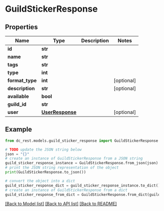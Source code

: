 # GuildStickerResponse


## Properties

Name | Type | Description | Notes
------------ | ------------- | ------------- | -------------
**id** | **str** |  | 
**name** | **str** |  | 
**tags** | **str** |  | 
**type** | **int** |  | 
**format_type** | **int** |  | [optional] 
**description** | **str** |  | [optional] 
**available** | **bool** |  | 
**guild_id** | **str** |  | 
**user** | [**UserResponse**](UserResponse.md) |  | [optional] 

## Example

```python
from dc_rest.models.guild_sticker_response import GuildStickerResponse

# TODO update the JSON string below
json = "{}"
# create an instance of GuildStickerResponse from a JSON string
guild_sticker_response_instance = GuildStickerResponse.from_json(json)
# print the JSON string representation of the object
print(GuildStickerResponse.to_json())

# convert the object into a dict
guild_sticker_response_dict = guild_sticker_response_instance.to_dict()
# create an instance of GuildStickerResponse from a dict
guild_sticker_response_from_dict = GuildStickerResponse.from_dict(guild_sticker_response_dict)
```
[[Back to Model list]](../README.md#documentation-for-models) [[Back to API list]](../README.md#documentation-for-api-endpoints) [[Back to README]](../README.md)


